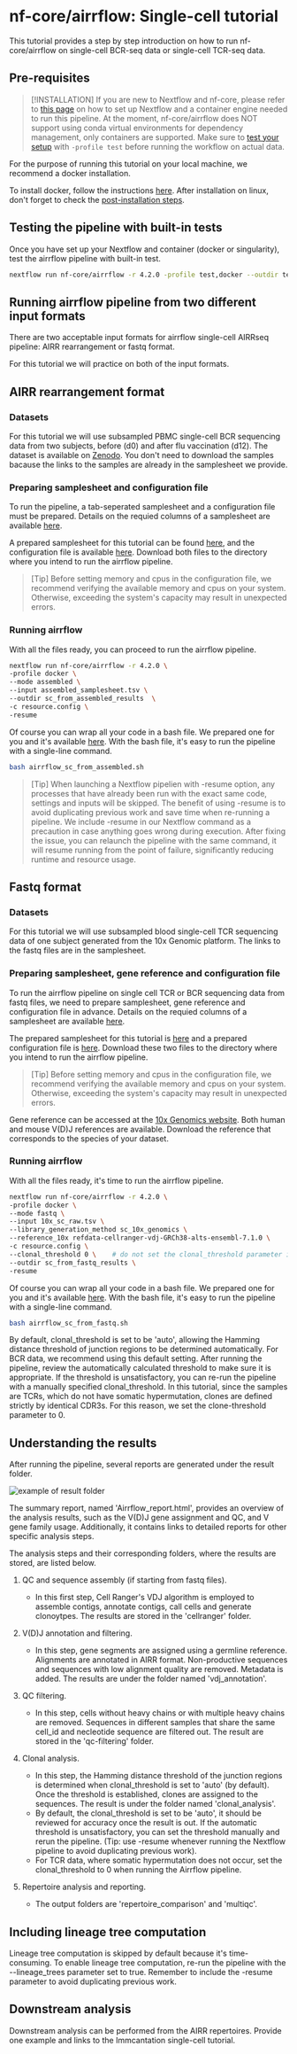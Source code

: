 # nf-core/airrflow: Single-cell tutorial

This tutorial provides a step by step introduction on how to run nf-core/airrflow on single-cell BCR-seq data or single-cell TCR-seq data.

## Pre-requisites

> [!INSTALLATION]
> If you are new to Nextflow and nf-core, please refer to [this page](https://nf-co.re/docs/usage/installation) on how to set up Nextflow and a container engine needed to run this pipeline. At the moment, nf-core/airrflow does NOT support using conda virtual environments for dependency management, only containers are supported. Make sure to [test your setup](https://nf-co.re/docs/usage/introduction#how-to-run-a-pipeline) with `-profile test` before running the workflow on actual data.

For the purpose of running this tutorial on your local machine, we recommend a docker installation.

To install docker, follow the instructions [here](https://docs.docker.com/engine/install/). After installation on linux, don't forget to check the [post-installation steps](https://docs.docker.com/engine/install/linux-postinstall/).

## Testing the pipeline with built-in tests

Once you have set up your Nextflow and container (docker or singularity), test the airrflow pipeline with built-in test. 

```bash
nextflow run nf-core/airrflow -r 4.2.0 -profile test,docker --outdir test_results
```


## Running airrflow pipeline from two different input formats
There are two acceptable input formats for airrflow single-cell AIRRseq pipeline: AIRR rearrangement or fastq format. 

For this tutorial we will practice on both of the input formats. 

## AIRR rearrangement format
### Datasets

For this tutorial we will use subsampled PBMC single-cell BCR sequencing data from two subjects, before (d0) and after flu vaccination (d12). The dataset is available on [Zenodo](https://zenodo.org/doi/10.5281/zenodo.11373740). You don't need to download the samples bacause the links to the samples are already in the samplesheet we provide. 

### Preparing samplesheet and configuration file

To run the pipeline, a tab-seperated samplesheet and a configuration file must be prepared. Details on the requied columns of a samplesheet are available [here](https://nf-co.re/airrflow/usage#input-samplesheet). 

A prepared samplesheet for this tutorial can be found [here](sample_data_code/assembled_samplesheet.tsv), and the configuration file is available [here](sample_data_code/resource.config). 
Download both files to the directory where you intend to run the airrflow pipeline. 

> [Tip] 
> Before setting memory and cpus in the configuration file, we recommend verifying the available memory and cpus on your system. Otherwise, exceeding the system's capacity may result in unexpected errors. 

### Running airrflow 

With all the files ready, you can proceed to run the airrflow pipeline. 

```bash
nextflow run nf-core/airrflow -r 4.2.0 \
-profile docker \
--mode assembled \
--input assembled_samplesheet.tsv \
--outdir sc_from_assembled_results  \
-c resource.config \
-resume
```
Of course you can wrap all your code in a bash file. We prepared one for you and it's available [here](sample_data_code/airrflow_sc_from_assembled.sh).
With the bash file, it's easy to run the pipeline with a single-line command. 

```bash
bash airrflow_sc_from_assembled.sh
```


> [Tip]
> When launching a Nextflow pipelien with -resume option, any processes that have already been run with the exact same code, settings and inputs will be skipped. The benefit of using -resume is to avoid duplicating previous work and save time when re-running a pipeline.
> We include -resume in our Nextflow command  as a precaution in case anything goes wrong during execution. After fixing the issue, you can relaunch the pipeline with the same command, it will resume running from the point of failure, significantly reducing runtime and resource usage.   


## Fastq format
### Datasets
For this tutorial we will use subsampled blood single-cell TCR sequencing data of one subject generated from the 10x Genomic platform. The links to the fastq files are in the samplesheet. 

### Preparing samplesheet, gene reference and configuration file
To run the airrflow pipeline on single cell TCR or BCR sequencing data from fastq files, we need to prepare samplesheet, gene reference and configuration file in advance. Details on the requied columns of a samplesheet are available [here](https://nf-co.re/airrflow/usage#input-samplesheet). 

The prepared samplesheet for this tutorial is [here](sample_data_code/10x_sc_raw.tsv) and a prepared configuration file is [here](sample_data_code/resource.config). Download these two files to the directory where you intend to run the airrflow pipeline.

> [Tip] 
> Before setting memory and cpus in the configuration file, we recommend verifying the available memory and cpus on your system. Otherwise, exceeding the system's capacity may result in unexpected errors. 

Gene reference can be accessed at the [10x Genomics website](https://www.10xgenomics.com/support/software/cell-ranger/downloads). Both human and mouse V(D)J references are available. Download the reference that corresponds to the species of your dataset. 



### Running airrflow
With all the files ready, it's time to run the airrflow pipeline. 

```bash
nextflow run nf-core/airrflow -r 4.2.0 \
-profile docker \
--mode fastq \
--input 10x_sc_raw.tsv \
--library_generation_method sc_10x_genomics \
--reference_10x refdata-cellranger-vdj-GRCh38-alts-ensembl-7.1.0 \
-c resource.config \
--clonal_threshold 0 \    # do not set the clonal_threshold parameter if it's BCR data.
--outdir sc_from_fastq_results \
-resume
```

Of course you can wrap all your code in a bash file. We prepared one for you and it's available [here](sample_data_code/airrflow_sc_from_fastq.sh).
With the bash file, it's easy to run the pipeline with a single-line command. 

```bash
bash airrflow_sc_from_fastq.sh
```

By default, clonal_threshold is set to be 'auto', allowing the Hamming distance threshold of junction regions to be determined automatically. For BCR data, we recommend using this default setting. After running the pipeline, review the automatically calculated threshold to make sure it is appropriate. If the threshold is unsatisfactory, you can re-run the pipeline with a manually specified clonal_threshold. 
In this tutorial, since the samples are TCRs, which do not have somatic hypermutation, clones are defined strictly by identical CDR3s. For this reason, we set the clone-threshold parameter to 0. 


## Understanding the results

After running the pipeline, several reports are generated under the result folder. 

![example of result folder](tutorial_images/airrflow_result_folder_example.png)


The summary report, named 'Airrflow_report.html', provides an overview of the analysis results, such as the V(D)J gene assignment and QC, and V gene family usage. Additionally, it contains links to detailed reports for other specific analysis steps. 

The analysis steps and their corresponding folders, where the results are stored, are listed below. 

1. QC and sequence assembly (if starting from fastq files). 
   - In this first step, Cell Ranger's VDJ algorithm is employed to assemble contigs, annotate contigs, call cells and generate clonoytpes. The results are stored in the 'cellranger' folder.  

2. V(D)J annotation and filtering. 
   - In this step, gene segments are assigned using a germline reference. Alignments are annotated in AIRR format. Non-productive sequences and sequences with low alignment quality are removed. Metadata is added. The results are under the folder named 'vdj_annotation'. 

3. QC filtering. 
   - In this step, cells without heavy chains or with multiple heavy chains are removed. Sequences in different samples that share the same cell_id and necleotide sequence are filtered out. The result are stored in the 'qc-filtering' folder. 

4. Clonal analysis. 
   - In this step, the Hamming distance threshold of the junction regions is determined when clonal_threshold is set to 'auto' (by default). Once the threshold is established, clones are assigned to the sequences. The result is under the folder named 'clonal_analysis'. 
   - By default, the clonal_threshold is set to be 'auto', it should be reviewed for accuracy once the result is out. If the automatic threshold is unsatisfactory, you can set the threshold manually and rerun the pipeline. (Tip: use -resume whenever running the Nextflow pipeline to avoid duplicating previous work). 
   - For TCR data, where somatic hypermutation does not occur, set the clonal_threshold to 0 when running the Airrflow pipeline.  

5. Repertoire analysis and reporting. 
   - The output folders are 'repertoire_comparison' and 'multiqc'. 



## Including lineage tree computation

Lineage tree computation is skipped by default because it's time-consuming. To enable lineage tree computation, re-run the pipeline with the --lineage_trees parameter set to true. Remember to include the -resume parameter to avoid duplicating previous work.


## Downstream analysis

Downstream analysis can be performed from the AIRR repertoires. Provide one example and links to the Immcantation single-cell tutorial.
